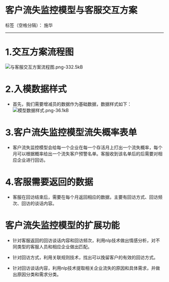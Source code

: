 # 客户流失监控模型与客服交互方案

标签（空格分隔）： 施华

---

# **1.交互方案流程图**
![与客服交互方案流程图.png-332.5kB][1]

# **2.入模数据样式**
+ 首先，我们需要增减员的数据作为基础数据，数据样式如下：
![模型数据样式.png-36.1kB][2]

# **3.客户流失监控模型流失概率表单**
+ 客户流失监控模型会给每一个企业在每一个存活月上打出一个流失概率，每个月可以根据概率给出一个流失客户预警名单。客服收到该名单后的后需要对相应企业进行回访。

# **4.客服需要返回的数据**
+ 客服在回访结束后，需要在每个月返回相应的数据，主要有回访方式、回访频次、回访的谈话内容。

# **客户流失监控模型的扩展功能**
+ 针对客服返回的回访谈话内容和回访频次，利用nlp技术做出情感分析，对不同类型的客服人员和相应企业做出匹配。
+ 针对回访方式，利用关联规则技术，找出可以挽留客户的有效的回访方式。
+ 针对回访谈话内容，利用nlp技术提取相关企业流失的原因和具体需求，并做出原因分类和需求分类。


  [1]: http://static.zybuluo.com/tulip0216/qenee0x93jtionu6r1jbc1tv/%E4%B8%8E%E5%AE%A2%E6%9C%8D%E4%BA%A4%E4%BA%92%E6%96%B9%E6%A1%88%E6%B5%81%E7%A8%8B%E5%9B%BE.png
  [2]: http://static.zybuluo.com/tulip0216/vg3u6yl9rza525mzbrp7f6fl/%E6%A8%A1%E5%9E%8B%E6%95%B0%E6%8D%AE%E6%A0%B7%E5%BC%8F.png